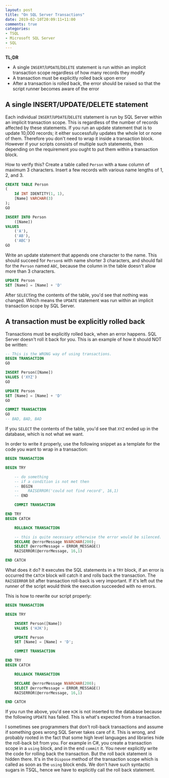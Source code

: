 ```yaml
---
layout: post
title: "On SQL Server Transactions"
date: 2019-02-10T20:09:11+11:00
comments: true
categories: 
- TSQL
- Microsoft SQL Server
- SQL
---
```


**TL;DR**

* A single `INSERT`/`UPDATE`/`DELETE` statement is run within an implicit transaction scope regardless of how many records they modify
* A transaction must be explicitly rolled back upon error
* After a transaction is rolled back, the error should be raised so that the script runner becomes aware of the error

## A single INSERT/UPDATE/DELETE statement

Each individual `INSERT`/`UPDATE`/`DELETE` statement is run by SQL Server within an implicit transaction scope. This is regardless of the number of
records affected by these statements. If you run an update statement that is to update 10,000 records; it either successfully updates the whole lot or none of them. Therefore you don't need to wrap it inside a transaction block. However if your scripts consists of multiple such statements, then depending on the requirement you ought to put them within a transaction block.

How to verify this? Create a table called `Person` with a `Name` column of maximum 3 characters. Insert a few records with various name lengths of 1, 2, and 3. 

```sql
CREATE TABLE Person
(
    Id INT IDENTITY(1, 1),
    [Name] VARCHAR(3)
);
GO

INSERT INTO Person
    ([Name])
VALUES 
    ('A'),
    ('AB'),
    ('ABC')
GO
```

Write an update statement that appends one character to the name. This should succeed for `Person`s with name shorter 3 characters, and should fail for the `Person` named `ABC`, because the column in the table doesn't allow more than 3 characters. 

```sql
UPDATE Person
SET [Name] = [Name] + 'D'
```

After `SELECT`ing the contents of the table, you'd see that nothing was changed. Which means the `UPDATE` statement was run within an implicit transaction scope by SQL Server.

## A transaction must be explicitly rolled back

Transactions must be explicitly rolled back, when an error happens. SQL Server doesn't roll it back for you. This is an example of how it should NOT be written:

```sql
-- This is the WRONG way of using transactions.
BEGIN TRANSACTION
GO

INSERT Person([Name])
VALUES ('XYZ')
GO

UPDATE Person 
SET [Name] = [Name] + 'D'
GO

COMMIT TRANSACTION
GO
-- BAD, BAD, BAD
```

If you `SELECT` the contents of the table, you'd see that `XYZ` ended up in the database, which is not what we want.

In order to write it properly, use the following snippet as a template for the code you want to wrap in a transaction:

```sql
BEGIN TRANSACTION

BEGIN TRY

    -- do something
    -- if a condition is not met then 
    -- BEGIN
    --    RAISERROR('could not find record', 16,1)
    -- END

    COMMIT TRANSACTION

END TRY
BEGIN CATCH

    ROLLBACK TRANSACTION

    -- this is quite necessary otherwise the error would be silenced.
    DECLARE @errorMessage NVARCHAR(200);
    SELECT @errorMessage = ERROR_MESSAGE()
    RAISERROR(@errorMessage, 16,1)

END CATCH
```

What does it do? It executes the SQL statements in a `TRY` block, if an error is occurred the `CATCH` block will catch it and rolls back the transaction.
The `RAISEERROR` bit after transaction roll-back is very important. If it's left out the runner of the script would think the execution succeeded with no errors. 

This is how to rewrite our script properly:

```sql
BEGIN TRANSACTION

BEGIN TRY

    INSERT Person([Name])
    VALUES ('HJK');

    UPDATE Person 
    SET [Name] = [Name] + 'D';

    COMMIT TRANSACTION

END TRY
BEGIN CATCH

    ROLLBACK TRANSACTION

    DECLARE @errorMessage NVARCHAR(200);
    SELECT @errorMessage = ERROR_MESSAGE()
    RAISERROR(@errorMessage, 16,1)

END CATCH
```

If you run the above, you'd see `HJK` is not inserted to the database because the following `UPDATE` has failed. This is what's expected from a transaction.

I sometimes see programmers that don't roll-back transactions and assume if something goes wrong SQL Server takes care of it. This is wrong, and probably rooted in the fact that some high level languages and libraries hide the roll-back bit from you. For example in C#, you create a transaction scope in a `using` block, and in the end `commit` it. You never explicitly write the code for rolling back the transaction. But the roll back statement is hidden there. It's in the `Dispose` method of the transaction scope which is called as soon as the `using` block ends. We don't have such syntactic sugars in TSQL, hence we have to explicitly call the roll back statement.
